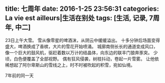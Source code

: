 title: 七周年
date: 2016-1-25 23:56:31
categories: La vie est ailleurs|生活在别处
tags: [生活, 记录, 7周年, 中二]
---

23日上午大雪。
雪从像零星的啤酒沫，从阴云中缓缓溢出。
十多分钟后场面变得盛大，啤酒换成了香槟，大片的雪花开始喷涌。
城廓南侧长长的通道变成风口，像一个巨大的鼓风机，驱赶着数以万计的结晶体，向东边的联丰门狼奔豕突。
少顷，白色便覆盖了全部视野。
偶有狂风侵袭，树枝抖动，卷起一片雪雾。
让他依稀想起了阿尔卑斯山的雪线之上，时不时被吹起的积雪，宛如仙境。

<!-- more -->

7年前的同一天
